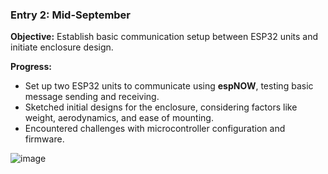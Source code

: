 ### Entry 2: Mid-September
**Objective:** Establish basic communication setup between ESP32 units and initiate enclosure design.

**Progress:**
- Set up two ESP32 units to communicate using **espNOW**, testing basic message sending and receiving.
- Sketched initial designs for the enclosure, considering factors like weight, aerodynamics, and ease of mounting.
- Encountered challenges with microcontroller configuration and firmware.

![image](https://github.com/ozgurttufekci/CollisonAvoidanceForBikes/assets/2933521/8c2e32b2-6bf6-4f4a-af7a-0c327ffed493)
